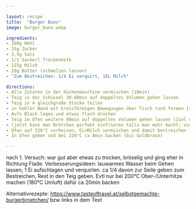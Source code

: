 ```yaml
---

layout: recipe
title:  "Burger Buns"
image: burger_buns.webp

ingredients:
- 200g Mehl
- 15g Zucker
- 3,5g Salz
- 1/2 Sackerl Trockenhefe
- 125g Milch
- 20g Butter (schmelzen lassen)
- "Zum Bestreichen: 1/4 Ei verquirt, 1EL Milch"

directions:
- Alle Zutaten in der Küchenmaschine vermischen (10min)
- Teig in der Schüssel 30-60min auf doppeltes Volumen gehen lassen
- Teig in 4 gleichgroße Stücke teilen
- in hohler Hand mit kreisförmigen Bewegungen über Tisch rund formen [siehe Video](https://www.youtube.com/watch?v=HuNGR9Oxvug)
- Aufs Blech legen und etwas flach drüchen
- Teig im Ofen weitere 60min auf doppeltes Volumen gehen lassen (Ziel sind ca 9cm Durchmesser). Evtl ein Glas lauwarmes Wasser in den Ofen stellen damit der Teig weicher bleibt
- (jetzt kann man Brötchen perfekt einfrieren falls man mehr macht; vor Backen dann auf zimmertemperatur aufwärmen lassen)
- Ofen auf 220°C vorheizen, Ei+Milch vermischen und damit bestreichen (Bestreichen hab ich letztes mal weglassen)
- In Ofen geben und bei 220°C ca 8min backen (bis Goldbraun)

---
```


nach 1. Versuch: war gut aber etwas zu trocken, bröselig und ging eher in Richtung Flade.
Verbesserungsideen: lauwarmes Wasser beim Gehen lassen, 1 Ei aufschlagen und verquirlen. ca 1/4 davon zur Seite geben zum Bestreichen, Rest in den  Teig geben. Evtl nur bei 200°C Ober-/Unterhitze machen (180°C Umluft) dafür ca 20min backen

Alternativrezepte: https://www.tasteoftravel.at/selbstgemachte-burgerbroetchen/ bzw links in dem Text
